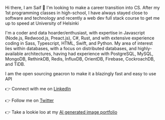 Hi there, I am Saif 👋  I'm looking to make a career transition into CS. After my 1st programming classes in high-school, I have always stayed close to software and technology and recently a web dev full stack course to get me up to speed at University of Helsinki 


I'm a coder and data hoarder/enthusiast, with expertise in Javascript (Node.js, Redwood.js, Preact.js), C#, Rust, and with extensive experience coding in Sass, Typescript, HTML, Swift, and Python. My area of interest lies within databases, with a focus on distributed databases, and highly-available architectures, having had experience with PostgreSQL, MySQL, MongoDB, RethinkDB, Redis, InfluxDB, OrientDB, Firebase, CockroachDB, and TiDB.

I am the open sourcing geacron to make it a blazingly fast and easy to use API

👉 Connect with me on [LinkedIn](https://www.linkedin.com/in/saif-khayoon-12b53569/)

👉 Follow me on [Twitter](https://twitter.com/saifkhay)

👉 Take a lookie loo at my [AI generated image portfolio](https://creator.nightcafe.studio/u/SpacePatrice)
